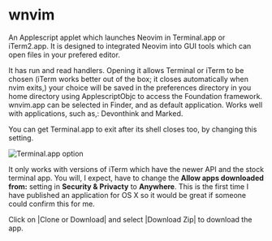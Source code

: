 # wnvim
An Applescript applet which launches Neovim in Terminal.app or iTerm2.app.  It is designed to integrated Neovim into GUI tools which can open files in your prefered editor.

It has run and read handlers. Opening it allows Terminal or iTerm to be chosen (iTerm works better out of the box; it closes automatically when nvim exits,) your choice will be saved in the preferences directory in you home directory using ApplescriptObjc to access the Foundation framework.  wnvim.app can be selected in Finder, and as default application. Works well with applications, such as,: Devonthink and Marked.

You can get Terminal.app to exit after its shell closes too, by changing this setting.

![Terminal.app option](http://i.imgur.com/qNHuDC5.png)


It only works with versions of iTerm which have the newer API and the stock terminal app. You will, I expect, have to change the **Allow apps downloaded from:** setting in **Security & Privacty** to **Anywhere**. This is the first time I have published an application for OS X so it would be great if someone could confirm this for me.

Click on |Clone or Download| and select |Download Zip| to download the app.
